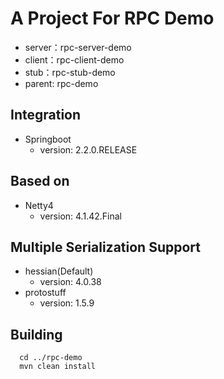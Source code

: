 # A Project For RPC Demo
* server：rpc-server-demo
* client：rpc-client-demo
* stub：rpc-stub-demo
* parent: rpc-demo

## Integration 
* Springboot
    * version: 2.2.0.RELEASE

## Based on
* Netty4
    * version: 4.1.42.Final

## Multiple Serialization Support
* hessian(Default)
    * version: 4.0.38
* protostuff
    * version: 1.5.9
    
## Building
```
  cd ../rpc-demo
  mvn clean install
```